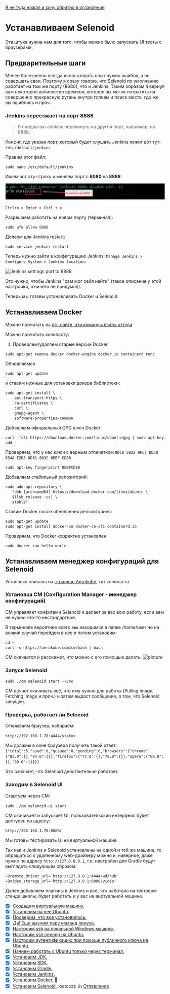 [Я не туда нажал и хочу обратно в оглавление](./000%20toc.md)
# Устанавливаем Selenoid
Эта штука нужна нам для того, чтобы можно было запускать UI тесты с браузерами.

## Предварительные шаги
Менее болезненно всегда использовать опыт чужих ошибок, а не совершать свои. Поэтому я сразу говорю, что Selenoid по умолчанию работает на том же порту (8080), что и Jenkins. Таким образом я вернул вам некоторое количество времени, которое вы могли потратить на совершенно прекрасную ругань внутри головы и поиск места, где же вы ошиблись и проч.  

### Jenkins переезжает на порт 8888
>Я предлагаю Jenkins перекинуть на другой порт, например, на 8888.

Конфиг, где указан порт, который будет слушать Jenkins лежит вот тут: ```/etc/default/jenkins```

Правим этот файл:
```
sudo nano /etc/default/jenkins
```
Ищем вот эту строку и меняем порт с **8080** на **8888**:

![Jenkins port to 8888](./img/014%20SelenoidJenkinsOtherPort.png)

```Ctrl+o > Enter > Ctrl + x```

Разрешаем работать на новом порту (терминал):
```
sudo ufw allow 8888
```

Делаем для Jenkins restart:

```
sudo service jenkins restart
```


Теперь нужно зайти в конфигурацию Jenkins: ```Manage Jenkins > Configure System > Jenkins location:```

![Jenkins settings port to 8888](./img/014%20SelenoidJenkinsSettingJenkinsLocation.png)

Это нужно, чтобы Jenkins "сам мог себя найти" (такое описание у этой настройки, я ничего не придумал).

Теперь мы готовы устанавливать Docker и Selenoid

## Устанавливаем Docker

Можно прочитать на [оф. сайте, эти команды взяты оттуда](https://docs.docker.com/engine/install/debian/)

Можно прочитать копипасту:

1. Проверяем/удаляем старые версии Docker
```
sudo apt-get remove docker docker-engine docker.io containerd runc
```
Обновляемся 
```
sudo apt-get update
```
и ставим нужные для установки докера библиотеки:
```
sudo apt-get install \
    apt-transport-https \
    ca-certificates \
    curl \
    gnupg-agent \
    software-properties-common
```

Добавляем официальный GPG ключ Docker:

```
curl -fsSL https://download.docker.com/linux/ubuntu/gpg | sudo apt-key add -
```

Проверяем, что у нас ключ с верным отпечатком ```9DC8 5822 9FC7 DD38 854A E2D8 8D81 803C 0EBF CD88```
```
sudo apt-key fingerprint 0EBFCD88
```
Добавляем стабильный репозиторий:
```
sudo add-apt-repository \
   "deb [arch=amd64] https://download.docker.com/linux/ubuntu \
   $(lsb_release -cs) \
   stable"
```
Ставим Docker после обновления репозиториев:

```
sudo apt-get update
sudo apt-get install docker-ce docker-ce-cli containerd.io
```
Проверяем, что Docker корректно установлен:
```
sudo docker run hello-world
```
## Устанавливаем менеджер конфигураций для Selenoid

Установка описана на [странице Aerokube](https://aerokube.com/cm/latest/), тут копипаста. 

### Установка CM (Configuration Manager - менеджер конфигураций)
CM управляет конфигами Selenoid и делает за вас всю работу, если вам не нужно что-то нестандартное.

В терминале вероятнее всего мы находимся в папке /home/user но на всякий случай перейдем в нее и потом установим:
```
cd ~
curl -s https://aerokube.com/cm/bash | bash
```
CM скачается и расскажет, что можно с его помощью делать:
![picture](./img/014%20SelenoidCMDownloaded.png)

### Запуск Selenoid
```
sudo ./cm selenoid start --vnc
```
CM начнет скачивать всё, что ему нужно для работы (Pulling image, Fetching image и проч.) и затем выдаст сообщение, о том, что Selenoid запущен.

### Проверка, работает ли Selenoid

Открываем браузер, набираем:

```http://192.168.1.78:4444/status```

Мы должны в окне браузера получить такой ответ:
```{"total":5,"used":0,"queued":0,"pending":0,"browsers":{"chrome":{"83.0":{},"84.0":{}},"firefox":{"77.0":{},"78.0":{}},"opera":{"68.0":{},"69.0":{}}}}```

Это означает, что Selenoid действительно работает.

### Заходим в Selenoid UI
Стартуем через CM:

```sudo ./cm selenoid-ui start```

CM скачивает и запускает UI, пользовательский интерфейс будет доступен по адресу:
``` 
http://192.168.1.78:8080/
```

Мы готовы тестировать UI на виртуальной машине.

Так как и Jenkins и Selenoid установлены на одной и той же машине, то обращаться к удаленному web-драйверу можно и, наверное, даже нужно по адресу ```http://127.0.0.0.1```,
т.е. настройки для Gradle будут выглядеть следующим образом:

```
-Dremote_driver_url='http://127.0.0.1:4444/wd/hub'
-Dvideo_storage_url='http://127.0.0.1:8080/video'
```
Далее добавляем плагины в Jenkins и все, что работало на тестовом стенде школы, будет работать и у вас на виртуальной машине.
- [x] [Создадим виртуальную машину.](005%20vm%20and%20ubuntu.md)
- [x] [Установим на нее Ubuntu.](005%20vm%20and%20ubuntu.md)
- [x] [Проверим, что все установилось.](006%20checkWeAreOkay.md) 
- [x] [Да! Еще выучим пару команд линуха.](006%20checkWeAreOkay.md)
- [x] [Настроим ssh на локальной Windows машине.](007%20sshLocalWindows.md)
- [x] [Настроим ssh сервер на Ubuntu.](008%20sshOnVm.md)
- [x] [Настроим аутентификацию при помощи публичного ключа на Ubuntu.](009%20ssh-passwordless.md)
- [x] [Начнем работать с Ubuntu только через терминал.](009%20ssh-passwordless.md)
- [x] [Установим JDK.](010%20InstallJDK.md) 
- [x] [Установим SDK.](011%20SDK.md) 
- [x] [Установим Gradle.](012%20GradleInstall.md)
- [x] [Установим Jenkins.](013%20InstallJenkins.md)
- [x] [Установим Docker.](014%20DockerSelenoid.md) :whale2:
- [x] [Установим Selenoid.](014%20DockerSelenoid.md) :octocat: :thumbsup:
[Оглавление](./000%20toc.md)
